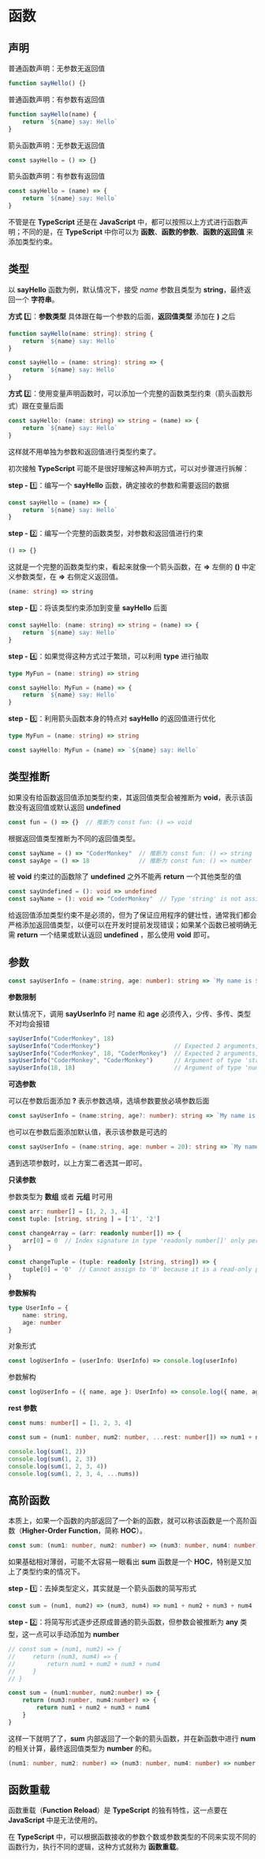 # 函数

## 声明

普通函数声明：无参数无返回值

```TypeScript
function sayHello() {}
```

普通函数声明：有参数有返回值

```TypeScript
function sayHello(name) {
    return `${name} say: Hello`
}
```

箭头函数声明：无参数无返回值

```TypeScript
const sayHello = () => {}
```

箭头函数声明：有参数有返回值

```TypeScript
const sayHello = (name) => {
    return `${name} say: Hello`
}
```

不管是在 **TypeScript** 还是在 **JavaScript** 中，都可以按照以上方式进行函数声明；不同的是，在 **TypeScript** 中你可以为 **函数**、**函数的参数**、**函数的返回值** 来添加类型约束。

## 类型

以 **sayHello** 函数为例，默认情况下，接受 _name_ 参数且类型为 **string**，最终返回一个 **字符串**。

**方式** :one:：**参数类型** 具体跟在每一个参数的后面，**返回值类型** 添加在 **)** 之后

```TypeScript
function sayHello(name: string): string {
    return `${name} say: Hello`
}
```

```TypeScript
const sayHello = (name: string): string => {
    return `${name} say: Hello`
}
```

**方式** :two:：使用变量声明函数时，可以添加一个完整的函数类型约束（箭头函数形式）跟在变量后面

```TypeScript
const sayHello: (name: string) => string = (name) => {
    return `${name} say: Hello`
}
```

这样就不用单独为参数和返回值进行类型约束了。

初次接触 **TypeScript** 可能不是很好理解这种声明方式，可以对步骤进行拆解：

**step -** :one:：编写一个 **sayHello** 函数，确定接收的参数和需要返回的数据

```TypeScript
const sayHello = (name) => {
    return `${name} say: Hello`
}
```

**step -** :two:：编写一个完整的函数类型，对参数和返回值进行约束

```TypeScript
() => {}
```

这就是一个完整的函数类型约束，看起来就像一个箭头函数，在 **=>** 左侧的 **()** 中定义参数类型，在 **=>** 右侧定义返回值。

```TypeScript
(name: string) => string
```

**step -** :three:：将该类型约束添加到变量 **sayHello** 后面

```TypeScript
const sayHello: (name: string) => string = (name) => {
    return `${name} say: Hello`
}
```

**step -** :four:：如果觉得这种方式过于繁琐，可以利用 **type** 进行抽取

```TypeScript
type MyFun = (name: string) => string

const sayHello: MyFun = (name) => {
    return `${name} say: Hello`
}
```

**step -** :five:：利用箭头函数本身的特点对 **sayHello** 的返回值进行优化

```TypeScript
type MyFun = (name: string) => string

const sayHello: MyFun = (name) => `${name} say: Hello`
```

## 类型推断

如果没有给函数返回值添加类型约束，其返回值类型会被推断为 **void**，表示该函数没有返回值或默认返回 **undefined**

```TypeScript
const fun = () => {}  // 推断为 const fun: () => void
```

根据返回值类型推断为不同的返回值类型。

```TypeScript
const sayName = () => "CoderMonkey"  // 推断为 const fun: () => string
const sayAge = () => 18              // 推断为 const fun: () => number
```

被 **void** 约束过的函数除了 **undefined** 之外不能再 **return** 一个其他类型的值

```TypeScript
const sayUndefined = (): void => undefined
const sayName = (): void => "CoderMonkey"  // Type 'string' is not assignable to type 'void'. // [!code error]
```

给返回值添加类型约束不是必须的，但为了保证应用程序的健壮性，通常我们都会严格添加返回值类型，以便可以在开发时提前发现错误；如果某个函数已被明确无需 **return** 一个结果或默认返回 **undefined** ，那么使用 **void** 即可。

## 参数

```TypeScript
const sayUserInfo = (name:string, age: number): string => `My name is ${name}, i'm ${age} years old!`
```

**参数限制**

默认情况下，调用 **sayUserInfo** 时 **name** 和 **age** 必须传入，少传、多传、类型不对均会报错

```TypeScript
sayUserInfo("CoderMonkey", 18)
sayUserInfo("CoderMonkey")                     // Expected 2 arguments, but got 1. // [!code error]
sayUserInfo("CoderMonkey", 18, "CoderMonkey")  // Expected 2 arguments, but got 3. // [!code error]
sayUserInfo("CoderMonkey", "CoderMonkey")      // Argument of type 'string' is not assignable to parameter of type 'number'. // [!code error]
sayUserInfo(18, 18)                            // Argument of type 'number' is not assignable to parameter of type 'string'. // [!code error]
```

**可选参数**

可以在参数后面添加 **?** 表示参数选填，选填参数要放必填参数后面

```TypeScript
const sayUserInfo = (name:string, age?: number): string => `My name is ${name}, i'm ${age} years old!`
```

也可以在参数后面添加默认值，表示该参数是可选的

```TypeScript
const sayUserInfo = (name:string, age: number = 20): string => `My name is ${name}, i'm ${age} years old!`
```

遇到选项参数时，以上方案二者选其一即可。

**只读参数**

参数类型为 **数组** 或者 **元组** 时可用

```TypeScript
const arr: number[] = [1, 2, 3, 4]
const tuple: [string, string ] = ['1', '2']

const changeArray = (arr: readonly number[]) => {
    arr[0] = 0  // Index signature in type 'readonly number[]' only permits reading. // [!code error]
}

const changeTuple = (tuple: readonly [string, string]) => {
    tuple[0] = '0'  // Cannot assign to '0' because it is a read-only property. // [!code error]
}
```

**参数解构**

```TypeScript
type UserInfo = {
    name: string,
    age: number
}
```

对象形式

```TypeScript
const logUserInfo = (userInfo: UserInfo) => console.log(userInfo)
```

参数解构

```TypeScript
const logUserInfo = ({ name, age }: UserInfo) => console.log({ name, age })
```

**rest 参数**

```TypeScript
const nums: number[] = [1, 2, 3, 4]

const sum = (num1: number, num2: number, ...rest: number[]) => num1 + num2 + rest.reduce((pre, current) => pre + current, 0)

console.log(sum(1, 2))
console.log(sum(1, 2, 3))
console.log(sum(1, 2, 3, 4))
console.log(sum(1, 2, 3, 4, ...nums))
```

## 高阶函数

本质上，如果一个函数的内部返回了一个新的函数，就可以称该函数是一个高阶函数（**Higher-Order Function**，简称 **HOC**）。

```TypeScript
const sum: (num1: number, num2: number) => (num3: number, num4: number) => number = (num1, num2) => (num3, num4) => num1 + num2 + num3 + num4
```

如果基础相对薄弱，可能不太容易一眼看出 **sum** 函数是一个 **HOC**，特别是又加上了类型约束的情况下。

**step -** :one:：去掉类型定义，其实就是一个箭头函数的简写形式

```TypeScript
const sum = (num1, num2) => (num3, num4) => num1 + num2 + num3 + num4
```

**step -** :two:：将简写形式逐步还原成普通的箭头函数，但参数会被推断为 **any** 类型，这一点可以手动添加为 **number**

```TypeScript
// const sum = (num1, num2) => {
//     return (num3, num4) => {
//         return num1 + num2 + num3 + num4
//     }
// }

const sum = (num1:number, num2:number) => {
    return (num3:number, num4:number) => {
        return num1 + num2 + num3 + num4
    }
}
```

这样一下就明了了，**sum** 内部返回了一个新的箭头函数，并在新函数中进行 **num** 的相关计算，最终返回值类型为 **number** 的和。

```TypeScript
(num1: number, num2: number) => (num3: number, num4: number) => number
```

## 函数重载

函数重载（**Function Reload**）是 **TypeScript** 的独有特性，这一点要在 **JavaScript** 中是无法使用的。

在 **TypeScript** 中，可以根据函数接收的参数个数或参数类型的不同来实现不同的函数行为，执行不同的逻辑，这种方式就称为 **函数重载**。
